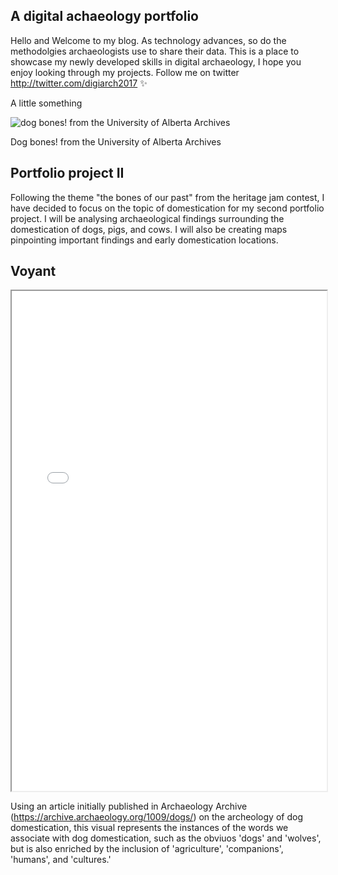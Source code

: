 ## A digital achaeology portfolio

Hello and Welcome to my blog. As technology advances, so do the methodolgies archaeologists use to share their data. This is a place to showcase my newly developed skills in digital archaeology, I hope you enjoy looking through my projects. Follow me on twitter http://twitter.com/digiarch2017 :sparkles:

A little something

![dog bones! from the University of Alberta Archives](https://i.cbc.ca/1.3479702.1457380931!/fileImage/httpImage/image.JPG_gen/derivatives/original_620/dog-bones.JPG)

Dog bones! from the University of Alberta Archives

## Portfolio project II

Following the theme "the bones of our past" from the heritage jam contest, I have decided to focus on the topic of domestication for my second portfolio project. I will be analysing archaeological findings surrounding the domestication of dogs, pigs, and cows. I will also be creating maps pinpointing important findings and early domestication locations. 

## Voyant 

<!--	Exported from Voyant Tools (voyant-tools.org).
The iframe src attribute below uses a relative protocol to better function with both
http and https sites, but if you're embedding this into a local web page (file protocol)
you should add an explicit protocol (https if you're using voyant-tools.org, otherwise
it depends on this server.
Feel free to change the height and width values or other styling below: -->
<iframe style='width: 100%; height: 800px' src='//voyant-tools.org/?view=Cirrus&visible=105&corpus=25756ab45df5c8620fd00c67e152f831'></iframe>

Using an article initially published in Archaeology Archive (https://archive.archaeology.org/1009/dogs/) on the archeology of dog domestication, this visual represents the instances of the words we associate with dog domestication, such as the obviuos 'dogs' and 'wolves', but is also enriched by the inclusion of 'agriculture', 'companions', 'humans', and 'cultures.'
